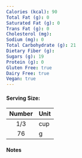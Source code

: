 ```yaml
---
Calories (kcal): 90
Total Fat (g): 0
Saturated Fat (g): 0
Trans Fat (g): 0
Cholesterol (mg):
Sodium (mg): 0
Total Carbohydrate (g): 21
Dietary Fiber (g):
Sugars (g): 19
Protein (g): 0
Gluten Free: true
Dairy Free: true
Vegan: true
---
```

#### Serving Size:

| Number | Unit |
| :----: | :--- |
|  1/3   | cup  |
|   76   | g    |
#### Notes